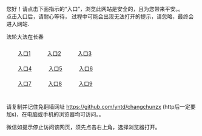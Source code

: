 您好！请点击下面指示的“入口”，浏览此网站是安全的，且为您带来平安。。 <br/>
点击入口后，请耐心等待， 过程中可能会出现无法打开的提示，请忽略，最终会进入网站. </br>

法轮大法在长春<br/>
<div style="padding:10px"><a style="margin:20px" target="_blank" href="https://dncmfcix6wzys.cloudfront.net/2Qpsp?yfhvcs" id="ccLink1" rel="nofollow">入口1</a> <a target="_blank" style="margin:20px" href="https://d333q1hb2h9416.cloudfront.net/2Qpsp?pokffp" id="ccLink2" rel="nofollow">入口2</a> <a style="margin:20px" target="_blank" href="https://d1e6m2gch68qpl.cloudfront.net/2Qpsp?terxebqn" id="ccLink3" rel="nofollow">入口3</a></div>

<div style="padding:10px" ><a style="margin:20px" target="_blank" href="https://dncmfcix6wzys.cloudfront.net/2Qpsp?yfhvcs" id="ccLink4" rel="nofollow">入口4</a> <a style="margin:20px" href="https://d333q1hb2h9416.cloudfront.net/2Qpsp?pokffp" target="_blank" id="ccLink5" rel="nofollow">入口5</a> <a style="margin:20px" href="https://d1e6m2gch68qpl.cloudfront.net/2Qpsp?terxebqn" target="_blank" id="ccLink6" rel="nofollow">入口6</a></div>

<div style="padding:10px"><a style="margin:20px" target="_blank" href="https://dncmfcix6wzys.cloudfront.net/2Qpsp?yfhvcs" id="ccLink7" rel="nofollow">入口7</a> <a style="margin:20px" href="https://d333q1hb2h9416.cloudfront.net/2Qpsp?pokffp" target="_blank" id="ccLink8" rel="nofollow">入口8</a> <a style="margin:20px" target="_blank" href="https://d1e6m2gch68qpl.cloudfront.net/2Qpsp?terxebqn" id="ccLink9" rel="nofollow">入口9</a></div>

<br/>



请复制并记住免翻墙网址 https://github.com/yntd/changchunzx (http后一定要加s)，在电脑或手机的浏览器均可访问。。<br/>

微信如提示停止访问该网页，须先点击右上角，选择浏览器打开。
